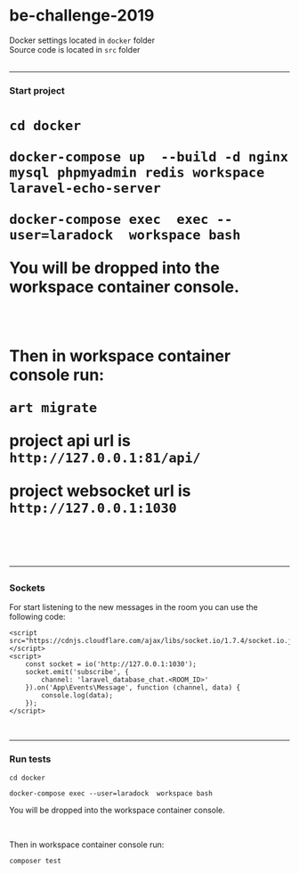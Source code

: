 <h1> be-challenge-2019</h1

Docker settings located in `docker` folder
<br>
Source code is located in `src` folder
<br>
<br>
<hr>

<h3>Start project<h1/>

```
cd docker
```

```
docker-compose up  --build -d nginx mysql phpmyadmin redis workspace laravel-echo-server
```

```
docker-compose exec  exec --user=laradock  workspace bash
```

You will be dropped into the workspace container console.

<br>

Then in workspace container console run:

```
art migrate
```

project api url is `http://127.0.0.1:81/api/`

project websocket url is `http://127.0.0.1:1030`

<br>
<hr>

<h3>Sockets</h3>

For start listening to the new messages in the room you can use the following code:

```
<script src="https://cdnjs.cloudflare.com/ajax/libs/socket.io/1.7.4/socket.io.js"></script>
<script>
    const socket = io('http://127.0.0.1:1030');
    socket.emit('subscribe', {
        channel: 'laravel_database_chat.<ROOM_ID>'
    }).on('App\Events\Message', function (channel, data) {
        console.log(data);
    });
</script>
```

<br>
<hr>

<h3>Run tests</h3>

```
cd docker
```

```
docker-compose exec --user=laradock  workspace bash
```

You will be dropped into the workspace container console.

<br>

Then in workspace container console run:
```
composer test
```
